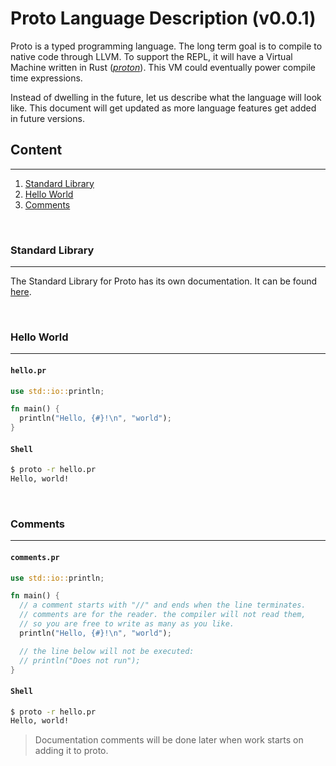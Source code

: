 # Proto Language Description (v0.0.1)

Proto is a typed programming language. The long term goal is to compile to native code through LLVM. To support the REPL, it will have a Virtual Machine written in Rust ([_proton_](../src/proton/README.md)). This VM could eventually power compile time expressions.

Instead of dwelling in the future, let us describe what the language will look like. This document will get updated as more language features get added in future versions.

## Content

---

1. [Standard Library](#standard-library)
2. [Hello World](#hello-world)
3. [Comments](#comments)

<br>

### Standard Library

---

The Standard Library for Proto has its own documentation. It can be found [here](./tbd.md).

<br>

### Hello World

---

#### **`hello.pr`**

```rs
use std::io::println;

fn main() {
  println("Hello, {#}!\n", "world");
}
```

#### **`Shell`**

```bash
$ proto -r hello.pr
Hello, world!
```

<br>

### Comments

---

#### **`comments.pr`**

```rs
use std::io::println;

fn main() {
  // a comment starts with "//" and ends when the line terminates.
  // comments are for the reader. the compiler will not read them,
  // so you are free to write as many as you like.
  println("Hello, {#}!\n", "world");

  // the line below will not be executed:
  // println("Does not run");
}
```

#### **`Shell`**

```bash
$ proto -r hello.pr
Hello, world!
```

> Documentation comments will be done later when work starts on adding it to proto.

